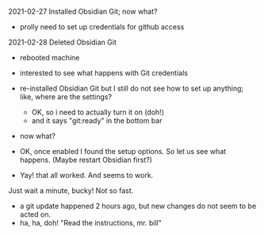 2021-02-27
Installed Obsidian Git; now what?
- prolly need to set up credentials for github access

2021-02-28
Deleted Obsidian Git
- rebooted machine
- interested to see what happens with Git credentials

- re-installed Obsidian Git
   but I still do not see how to set up anything; like, where are the settings?
   
   - OK, so i need to actually turn it on (doh!)
   - and it says "git:ready" in the bottom bar

 - now what?

 - OK, once enabled I found the setup options. So let us see what happens. (Maybe restart Obsidian first?)
 - Yay! that all worked. And seems to work.

Just wait a minute, bucky! Not so fast.
  - a git update happened 2 hours ago, but new changes do not seem to be acted on.
  - ha, ha, doh! "Read the instructions, mr. bill"







   
   
